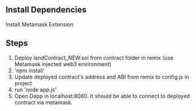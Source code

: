 ## Install Dependencies
Install Metamask Extension

## Steps
1. Deploy landContract_NEW.sol from contract folder in remix (use Metamask injected web3 environment)  
2. 'npm install'   
3. Update deployed contract's address and ABI from remix to config.js in project  
4. run 'node app.js'  
5. Open Dapp in localhost:8080. It should be able to connect to deployed contract via metamask.  

